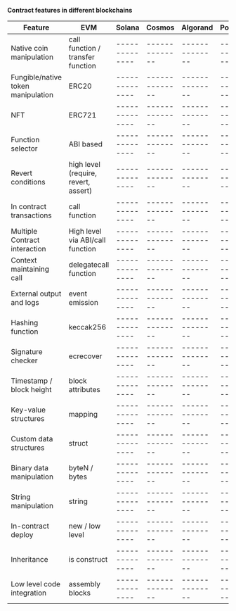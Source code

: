 **Contract features in different blockchains** 

| Feature                           | EVM                                  | Solana         | Cosmos         | Algorand       | Polkadot        |
|-----------------------------------|--------------------------------------|----------------|----------------|----------------|-----------------|
| Native coin manipulation          | call function / transfer function    | -------------- | -------------- | -------------- | --------------  |
| Fungible/native token manipulation | ERC20                                | -------------- | -------------- | -------------- | --------------  |
| NFT                               | ERC721                               | -------------- | -------------- | -------------- | --------------  |
| Function selector                 | ABI based                            | -------------- | -------------- | -------------- | --------------  |
| Revert conditions                 | high level (require, revert, assert) | -------------- | -------------- | -------------- | --------------  |
| In contract transactions          | call function                        | -------------- | -------------- | -------------- | --------------  |
| Multiple Contract interaction     | High level via ABI/call function     | -------------- | -------------- | -------------- | --------------  |
| Context maintaining call          | delegatecall function                | -------------- | -------------- | -------------- | --------------  |
| External output and logs          | event emission                       | -------------- | -------------- | -------------- | --------------  |
| Hashing function                  | keccak256                            | -------------- | -------------- | -------------- | --------------  |
| Signature checker                 | ecrecover                            | -------------- | -------------- | -------------- | --------------  |
| Timestamp / block height          | block attributes                     | -------------- | -------------- | -------------- | --------------  |
| Key-value structures              | mapping                              | -------------- | -------------- | -------------- | --------------  |
| Custom data structures            | struct                               | -------------- | -------------- | -------------- | --------------  |
| Binary data manipulation          | byteN / bytes                        | -------------- | -------------- | -------------- | --------------  |
| String manipulation               | string                               | -------------- | -------------- | -------------- | --------------  |
| In-contract deploy                | new / low level                      | -------------- | -------------- | -------------- | --------------  |
| Inheritance                       | is construct                         | -------------- | -------------- | -------------- | --------------  |
| Low level code integration        | assembly blocks                      | -------------- | -------------- | -------------- | --------------  |







